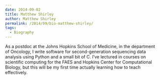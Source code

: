 ```yaml
---
date: 2014-09-02
title: Matthew Shirley
author: Matthew Shirley
permalink: /2014/09/bio-matthew-shirley/
tags:
  - Biography
---
```

As a postdoc at the Johns Hopkins School of Medicine, in the department of Oncology, I write software for second-generation sequencing data analysis using Python and a small bit of C. I&#8217;ve lectured in courses on scientific computing for the FAES and Hopkins Center for Computational Biology, but this will be my first time actually learning how to teach effectively.
